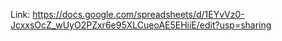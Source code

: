 Link: https://docs.google.com/spreadsheets/d/1EYvVz0-JcxxsOcZ_wUyO2PZxr6e95XLCueoAE5EHiiE/edit?usp=sharing
